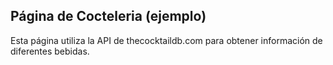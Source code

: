 ## Página de Cocteleria (ejemplo)
Esta página utiliza la API de thecocktaildb.com para obtener información de diferentes bebidas.
